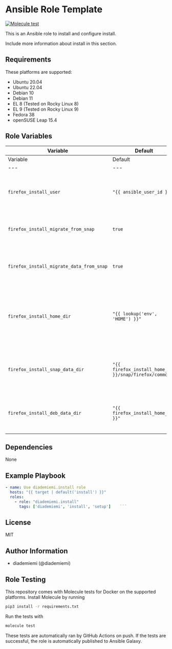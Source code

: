 Ansible Role Template
=========

[![Molecule test](https://github.com/diademiemi/ansible_collection_diademiemi.firefox/actions/workflows/ansible-role-install.yml/badge.svg)](https://github.com/diademiemi/ansible_collection_diademiemi.firefox/actions/workflows/ansible-role-install.yml)

This is an Ansible role to install and configure install.

Include more information about install in this section.

Requirements
------------
These platforms are supported:
- Ubuntu 20.04
- Ubuntu 22.04
- Debian 10
- Debian 11
- EL 8 (Tested on Rocky Linux 8)
- EL 9 (Tested on Rocky Linux 9)
- Fedora 38
- openSUSE Leap 15.4

<!--
- List hardware requirements here  
-->

Role Variables
--------------

Variable | Default | Description
--- | --- | ---
Variable | Default | Description
---|---|---
`firefox_install_user` | `"{{ ansible_user_id }}"` | User for the Firefox installation, defaults to the Ansible user ID.
`firefox_install_migrate_from_snap` | `true` | Whether to migrate Firefox from a snap installation.
`firefox_install_migrate_data_from_snap` | `true` | Whether to migrate data from the snap installation of Firefox.
`firefox_install_home_dir` | `"{{ lookup('env', 'HOME') }}"` | Home directory for the Firefox installation, defaults to the user's HOME environment variable.
`firefox_install_snap_data_dir` | `"{{ firefox_install_home_dir }}/snap/firefox/common"` | Directory for Firefox snap data, located under the home directory.
`firefox_install_deb_data_dir` | `"{{ firefox_install_home_dir }}"` | Directory for Firefox DEB data, defaults to the home directory.

Dependencies
------------
<!-- List dependencies on other roles or criteria -->
None

Example Playbook
----------------

```yaml
- name: Use diademiemi.install role
  hosts: "{{ target | default('install') }}"
  roles:
    - role: "diademiemi.install"
      tags: ['diademiemi', 'install', 'setup']    ```

```

License
-------

MIT

Author Information
------------------

- diademiemi (@diademiemi)

Role Testing
------------

This repository comes with Molecule tests for Docker on the supported platforms.
Install Molecule by running

```bash
pip3 install -r requirements.txt
```

Run the tests with

```bash
molecule test
```

These tests are automatically ran by GitHub Actions on push. If the tests are successful, the role is automatically published to Ansible Galaxy.
